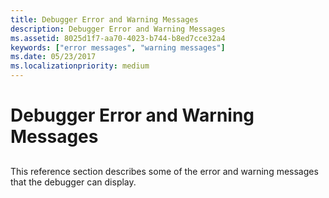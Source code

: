 ```yaml
---
title: Debugger Error and Warning Messages
description: Debugger Error and Warning Messages
ms.assetid: 8025d1f7-aa70-4023-b744-b8ed7cce32a4
keywords: ["error messages", "warning messages"]
ms.date: 05/23/2017
ms.localizationpriority: medium
---
```


# Debugger Error and Warning Messages


## <span id="ddk_debugger_error_and_warning_messages_dbg"></span><span id="DDK_DEBUGGER_ERROR_AND_WARNING_MESSAGES_DBG"></span>


This reference section describes some of the error and warning messages that the debugger can display.

 

 





